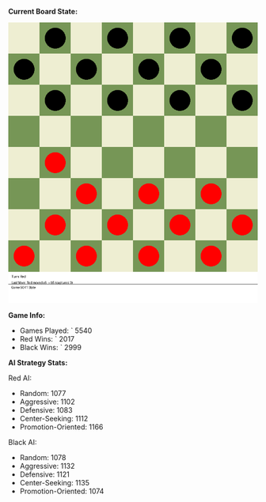 
**Current Board State:**  
<!-- START_GIF -->
![Checkers Game](./checkers_game.gif)
<!-- END_GIF -->

**Game Info:**  
- Games Played: `<!-- GAMES_PLAYED --> 5540
- Red Wins: `<!-- RED_WINS --> 2017
- Black Wins: `<!-- BLACK_WINS --> 2999

<!-- AI_STATS -->
**AI Strategy Stats:**

Red AI:
- Random: 1077
- Aggressive: 1102
- Defensive: 1083
- Center-Seeking: 1112
- Promotion-Oriented: 1166

Black AI:
- Random: 1078
- Aggressive: 1132
- Defensive: 1121
- Center-Seeking: 1135
- Promotion-Oriented: 1074
